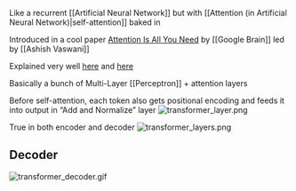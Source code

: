 Like a recurrent [[Artificial Neural Network]] but with [[Attention (in Artificial Neural Network)|self-attention]] baked in

Introduced in a cool paper [Attention Is All You Need](https://arxiv.org/abs/1706.03762) by [[Google Brain]] led by [[Ashish Vaswani]]

Explained very well [here](https://www.youtube.com/watch?v=QAZc9xsQNjQ\&list=PLhQjrBD2T381PopUTYtMSstgk-hsTGkVm\&index=10\&t=2910s) and [here](https://jalammar.github.io/illustrated-transformer/)

Basically a bunch of Multi-Layer [[Perceptron]] + attention layers

Before self-attention, each token also gets positional encoding and feeds it into output in “Add and Normalize” layer
![transformer_layer.png](transformer_layer.png)

True in both encoder and decoder
![transformer_layers.png](transformer_layers.png)

## Decoder

![transformer_decoder.gif](transformer_decoder.gif)
